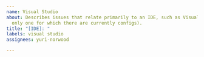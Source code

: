 ```yaml
---
name: Visual Studio
about: Describes issues that relate primarily to an IDE, such as Visual Studio (the
  only one for which there are currently configs).
title: "[IDE]: "
labels: visual studio
assignees: yuri-norwood

---
```



